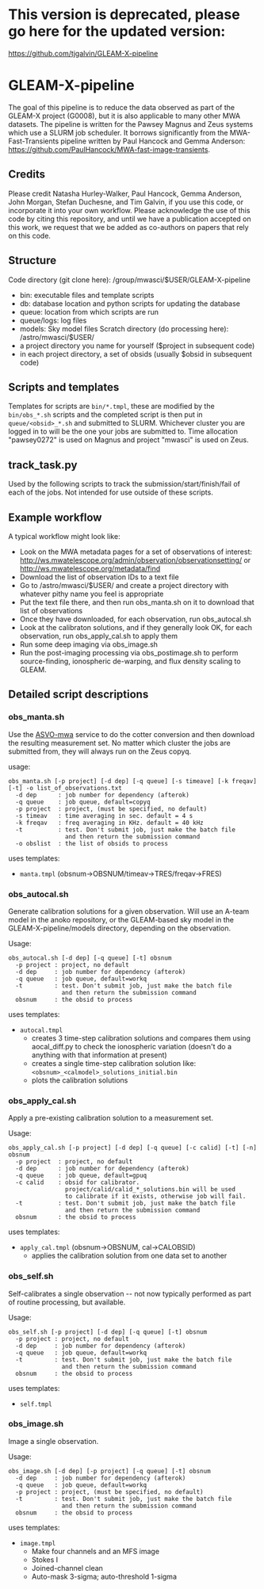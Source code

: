 # This version is deprecated, please go here for the updated version:

https://github.com/tjgalvin/GLEAM-X-pipeline



# GLEAM-X-pipeline

The goal of this pipeline is to reduce the data observed as part of the GLEAM-X project (G0008), but it is also applicable to many other MWA datasets. The pipeline is written for the Pawsey Magnus and Zeus systems which use a SLURM job scheduler. It borrows significantly from the MWA-Fast-Transients pipeline written by Paul Hancock and Gemma Anderson: https://github.com/PaulHancock/MWA-fast-image-transients.

## Credits
Please credit Natasha Hurley-Walker, Paul Hancock, Gemma Anderson, John Morgan, Stefan Duchesne, and Tim Galvin, if you use this code, or incorporate it into your own workflow. Please acknowledge the use of this code by citing this repository, and until we have a publication accepted on this work, we request that we be added as co-authors on papers that rely on this code.

## Structure
Code directory (git clone here): /group/mwasci/$USER/GLEAM-X-pipeline
- bin: executable files and template scripts
- db: database location and python scripts for updating the database
- queue: location from which scripts are run
- queue/logs: log files
- models: Sky model files
Scratch directory (do processing here): /astro/mwasci/$USER/
- a project directory you name for yourself ($project in subsequent code)
- in each project directory, a set of obsids (usually $obsid in subsequent code)

## Scripts and templates
Templates for scripts are `bin/*.tmpl`, these are modified by the `bin/obs_*.sh` scripts and the completed script is then put in `queue/<obsid>_*.sh` and submitted to SLURM. Whichever cluster you are logged in to will be the one your jobs are submitted to. Time allocation "pawsey0272" is used on Magnus and project "mwasci" is used on Zeus.

## track_task.py
Used by the following scripts to track the submission/start/finish/fail of each of the jobs.
Not intended for use outside of these scripts.

## Example workflow

A typical workflow might look like:
   - Look on the MWA metadata pages for a set of observations of interest: http://ws.mwatelescope.org/admin/observation/observationsetting/ or http://ws.mwatelescope.org/metadata/find
   - Download the list of observation IDs to a text file
   - Go to /astro/mwasci/$USER/ and create a project directory with whatever pithy name you feel is appropriate
   - Put the text file there, and then run obs_manta.sh on it to download that list of observations
   - Once they have downloaded, for each observation, run obs_autocal.sh
   - Look at the calibraton solutions, and if they generally look OK, for each observation, run obs_apply_cal.sh to apply them
   - Run some deep imaging via obs_image.sh
   - Run the post-imaging processing via obs_postimage.sh to perform source-finding, ionospheric de-warping, and flux density scaling to GLEAM.

## Detailed script descriptions

### obs_manta.sh
Use the [ASVO-mwa](https://asvo.mwatelescope.org) service to do the cotter conversion and then download the resulting measurement set. No matter which cluster the jobs are submitted from, they will always run on the Zeus copyq.

usage:
```
obs_manta.sh [-p project] [-d dep] [-q queue] [-s timeave] [-k freqav] [-t] -o list_of_observations.txt
  -d dep      : job number for dependency (afterok)
  -q queue    : job queue, default=copyq
  -p project  : project, (must be specified, no default)
  -s timeav   : time averaging in sec. default = 4 s
  -k freqav   : freq averaging in KHz. default = 40 kHz
  -t          : test. Don't submit job, just make the batch file
                and then return the submission command
  -o obslist  : the list of obsids to process
```
uses templates:
- `manta.tmpl` (obsnum->OBSNUM/timeav->TRES/freqav->FRES)

### obs_autocal.sh
Generate calibration solutions for a given observation. Will use an A-team model in the anoko repository, or the GLEAM-based sky model in the GLEAM-X-pipeline/models directory, depending on the observation.

Usage:
```
obs_autocal.sh [-d dep] [-q queue] [-t] obsnum
  -p project : project, no default
  -d dep     : job number for dependency (afterok)
  -q queue   : job queue, default=workq
  -t         : test. Don't submit job, just make the batch file
               and then return the submission command
  obsnum     : the obsid to process
```

uses templates:
- `autocal.tmpl`
  - creates 3 time-step calibration solutions and compares them using aocal_diff.py to check the ionospheric variation (doesn't do a anything with that information at present)
  - creates a single time-step calibration solution like: `<obsnum>_<calmodel>_solutions_initial.bin`
  - plots the calibration solutions

### obs_apply_cal.sh
Apply a pre-existing calibration solution to a measurement set.

Usage:
```
obs_apply_cal.sh [-p project] [-d dep] [-q queue] [-c calid] [-t] [-n] obsnum
  -p project  : project, no default
  -d dep      : job number for dependency (afterok)
  -q queue    : job queue, default=gpuq
  -c calid    : obsid for calibrator.
                project/calid/calid_*_solutions.bin will be used
                to calibrate if it exists, otherwise job will fail.
  -t          : test. Don't submit job, just make the batch file
                and then return the submission command
  obsnum      : the obsid to process
```

uses templates:
- `apply_cal.tmpl` (obsnum->OBSNUM, cal->CALOBSID)
  - applies the calibration solution from one data set to another

### obs_self.sh
Self-calibrates a single observation -- not now typically performed as part of routine processing, but available.

Usage:
```
obs_self.sh [-p project] [-d dep] [-q queue] [-t] obsnum
  -p project : project, no default
  -d dep     : job number for dependency (afterok)
  -q queue   : job queue, default=workq
  -t         : test. Don't submit job, just make the batch file
               and then return the submission command
  obsnum     : the obsid to process
```
uses templates:
- `self.tmpl`

### obs_image.sh
Image a single observation.

Usage: 
```
obs_image.sh [-d dep] [-p project] [-q queue] [-t] obsnum
  -d dep     : job number for dependency (afterok)
  -q queue   : job queue, default=workq
  -p project : project, (must be specified, no default)
  -t         : test. Don't submit job, just make the batch file
               and then return the submission command
  obsnum     : the obsid to process
```
uses templates:
- `image.tmpl`
  - Make four channels and an MFS image
  - Stokes I
  - Joined-channel clean
  - Auto-mask 3-sigma; auto-threshold 1-sigma
